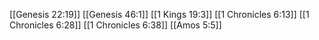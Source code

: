 [[Genesis 22:19]]
[[Genesis 46:1]]
[[1 Kings 19:3]]
[[1 Chronicles 6:13]]
[[1 Chronicles 6:28]]
[[1 Chronicles 6:38]]
[[Amos 5:5]]

